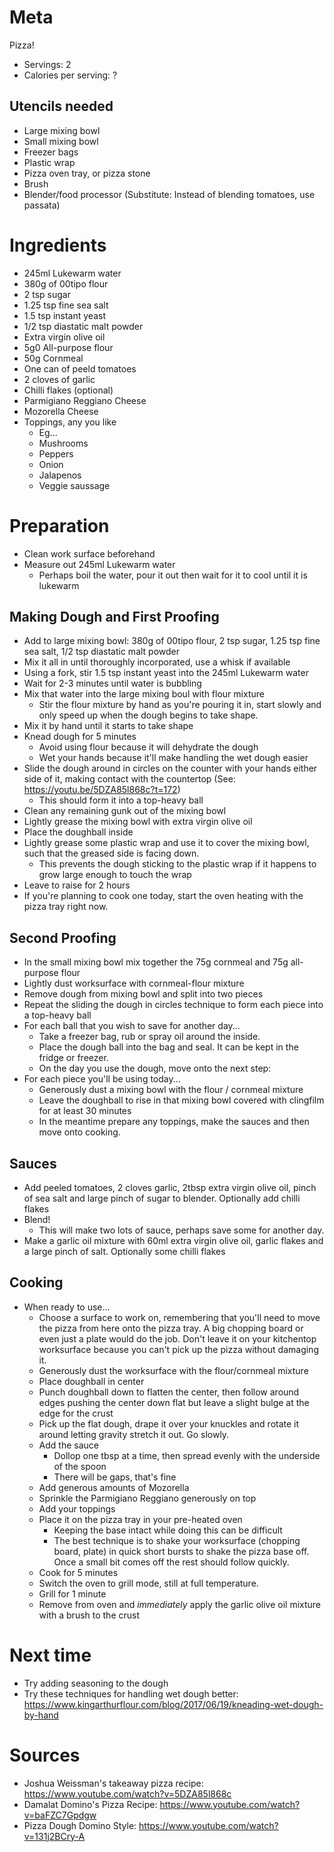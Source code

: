 Meta
====

Pizza!

* Servings: 2
* Calories per serving: ?

Utencils needed
---------------

* Large mixing bowl
* Small mixing bowl
* Freezer bags
* Plastic wrap
* Pizza oven tray, or pizza stone
* Brush
* Blender/food processor (Substitute: Instead of blending tomatoes, use passata)

Ingredients
===========

* 245ml Lukewarm water
* 380g of 00tipo flour
* 2 tsp sugar
* 1.25 tsp fine sea salt
* 1.5 tsp instant yeast
* 1/2 tsp diastatic malt powder
* Extra virgin olive oil
* 5g0 All-purpose flour
* 50g Cornmeal
* One can of peeld tomatoes
* 2 cloves of garlic
* Chilli flakes (optional)
* Parmigiano Reggiano Cheese
* Mozorella Cheese
* Toppings, any you like
  * Eg...
  * Mushrooms
  * Peppers
  * Onion
  * Jalapenos
  * Veggie saussage

Preparation
===========

* Clean work surface beforehand
* Measure out 245ml Lukewarm water
  * Perhaps boil the water, pour it out then wait for it to cool until it is lukewarm

## Making Dough and First Proofing

* Add to large mixing bowl: 380g of 00tipo flour, 2 tsp sugar, 1.25 tsp fine sea salt, 1/2 tsp diastatic malt powder
* Mix it all in until thoroughly incorporated, use a whisk if available
* Using a fork, stir 1.5 tsp instant yeast into the 245ml Lukewarm water
* Wait for 2-3 minutes until water is bubbling
* Mix that water into the large mixing boul with flour mixture
  * Stir the flour mixture by hand as you're pouring it in, start slowly and only speed up when the dough begins to take shape.
* Mix it by hand until it starts to take shape
* Knead dough for 5 minutes
  * Avoid using flour because it will dehydrate the dough
  * Wet your hands because it'll make handling the wet dough easier
* Slide the dough around in circles on the counter with your hands either side of it, making contact with the countertop (See: https://youtu.be/5DZA85l868c?t=172)
  * This should form it into a top-heavy ball
* Clean any remaining gunk out of the mixing bowl
* Lightly grease the mixing bowl with extra virgin olive oil
* Place the doughball inside
* Lightly grease some plastic wrap and use it to cover the mixing bowl, such that the greased side is facing down.
  * This prevents the dough sticking to the plastic wrap if it happens to grow large enough to touch the wrap
* Leave to raise for 2 hours
* If you're planning to cook one today, start the oven heating with the pizza tray right now.

## Second Proofing

* In the small mixing bowl mix together the 75g cornmeal and 75g all-purpose flour
* Lightly dust worksurface with cornmeal-flour mixture
* Remove dough from mixing bowl and split into two pieces
* Repeat the sliding the dough in circles technique to form each piece into a top-heavy ball
* For each ball that you wish to save for another day...
  * Take a freezer bag, rub or spray oil around the inside.
  * Place the dough ball into the bag and seal. It can be kept in the fridge or freezer.
  * On the day you use the dough, move onto the next step:
* For each piece you'll be using today...
  * Generously dust a mixing bowl with the flour / cornmeal mixture
  * Leave the doughball to rise in that mixing bowl covered with clingfilm for at least 30 minutes
  * In the meantime prepare any toppings, make the sauces and then move onto cooking.

## Sauces

* Add peeled tomatoes, 2 cloves garlic, 2tbsp extra virgin olive oil, pinch of sea salt and large pinch of sugar to blender. Optionally add chilli flakes
* Blend!
  * This will make two lots of sauce, perhaps save some for another day.
* Make a garlic oil mixture with 60ml extra virgin olive oil, garlic flakes and a large pinch of salt. Optionally some chilli flakes

## Cooking

* When ready to use...
  * Choose a surface to work on, remembering that you'll need to move the pizza from here onto the pizza tray. A big chopping board or even just a plate would do the job. Don't leave it on your kitchentop worksurface because you can't pick up the pizza without damaging it.
  * Generously dust the worksurface with the flour/cornmeal mixture
  * Place doughball in center
  * Punch doughball down to flatten the center, then follow around edges pushing the center down flat but leave a slight bulge at the edge for the crust
  * Pick up the flat dough, drape it over your knuckles and rotate it around letting gravity stretch it out. Go slowly.
  * Add the sauce
    * Dollop one tbsp at a time, then spread evenly with the underside of the spoon
    * There will be gaps, that's fine
  * Add generous amounts of Mozorella
  * Sprinkle the Parmigiano Reggiano generously on top
  * Add your toppings
  * Place it on the pizza tray in your pre-heated oven
    * Keeping the base intact while doing this can be difficult
    * The best technique is to shake your worksurface (chopping board, plate) in quick short bursts to shake the pizza base off. Once a small bit comes off the rest should follow quickly.
  * Cook for 5 minutes
  * Switch the oven to grill mode, still at full temperature.
  * Grill for 1 minute
  * Remove from oven and _immediately_ apply the garlic olive oil mixture with a brush to the crust

Next time
=========

* Try adding seasoning to the dough
* Try these techniques for handling wet dough better: https://www.kingarthurflour.com/blog/2017/06/19/kneading-wet-dough-by-hand

Sources
=======

* Joshua Weissman's takeaway pizza recipe: https://www.youtube.com/watch?v=5DZA85l868c
* Damalat Domino's Pizza Recipe: https://www.youtube.com/watch?v=baFZC7Gpdgw
* Pizza Dough Domino Style: https://www.youtube.com/watch?v=131j2BCry-A
